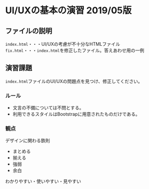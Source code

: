 # UI/UXの基本の演習 2019/05版

## ファイルの説明
`index.html`・・・UI/UXの考慮が不十分なHTMLファイル  
`fix.html`・・・`index.html`を修正したファイル。答えあわせ用の一例  

## 演習課題
`index.html`ファイルのUI/UXの問題点を見つけ、修正してください。  

### ルール
- 文言の不備については不問とする。
- 利用できるスタイルはBootstrapに用意されたものだけである。

### 観点
デザインに関わる鉄則
- まとめる
- 揃える
- 強弱
- 余白
  
わかりやすい・使いやすい・見やすい
